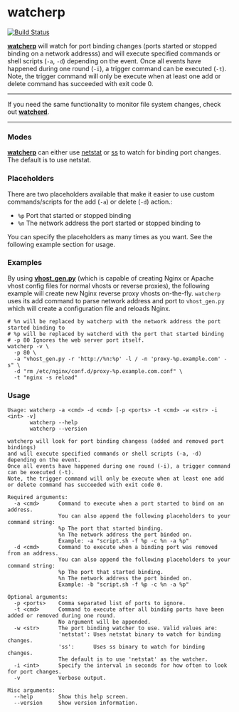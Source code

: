 # watcherp

[![Build Status](https://travis-ci.org/devilbox/watcherp.svg?branch=master)](https://travis-ci.org/devilbox/watcherp)

**[watcherp](https://github.com/devilbox/watcherp/blob/master/watcherp)** will watch for port binding changes (ports started or stopped binding on a network addresss) and will execute specified commands or shell scripts (`-a`, `-d`) depending on the event.
Once all events have happened during one round (`-i`), a trigger command can be executed (`-t`).
Note, the trigger command will only be execute when at least one add or delete command has succeeded with exit code 0.

---

If you need the same functionality to monitor file system changes, check out **[watcherd](https://github.com/devilbox/watcherd)**.

---

### Modes

**[watcherp](https://github.com/devilbox/watcherp/blob/master/watcherp)** can either use [netstat](https://linux.die.net/man/8/netstat) or [ss](https://linux.die.net/man/8/ss) to watch for binding port changes. The default is to use netstat.

### Placeholders

There are two placeholders available that make it easier to use custom commands/scripts for the add (`-a`) or delete (`-d`) action.:

* `%p` Port that started or stopped binding
* `%n` The network address the port started or stopped binding to

You can specify the placeholders as many times as you want. See the following example section for usage.

### Examples

By using **[vhost_gen.py](https://github.com/devilbox/vhost-gen)** (which is capable of creating Nginx or Apache vhost config files for normal vhosts or reverse proxies), the following example will create new Nginx reverse proxy vhosts on-the-fly. `watcherp` uses its add command to parse network address and port to `vhost_gen.py` which will create a configuration file and reloads Nginx.

```shell
# %n will be replaced by watcherp with the network address the port started binding to
# %p will be replaced by watcherd with the port that started binding
# -p 80 Ignores the web server port itself.
watcherp -v \
  -p 80 \
  -a "vhost_gen.py -r 'http://%n:%p' -l / -n 'proxy-%p.example.com' -s" \
  -d "rm /etc/nginx/conf.d/proxy-%p.example.com.conf" \
  -t "nginx -s reload"
```


### Usage

```shell
Usage: watcherp -a <cmd> -d <cmd> [-p <ports> -t <cmd> -w <str> -i <int> -v]
       watcherp --help
       watcherp --version

watcherp will look for port binding changess (added and removed port bindings)
and will execute specified commands or shell scripts (-a, -d) depending on the event.
Once all events have happened during one round (-i), a trigger command can be executed (-t).
Note, the trigger command will only be execute when at least one add or delete command has succeeded with exit code 0.

Required arguments:
  -a <cmd>      Command to execute when a port started to bind on an address.
                You can also append the following placeholders to your command string:
                %p The port that started binding.
                %n The network address the port binded on.
                Example: -a "script.sh -f %p -c %n -a %p"
  -d <cmd>      Command to execute when a binding port was removed from an address.
                You can also append the following placeholders to your command string:
                %p The port that started binding.
                %n The network address the port binded on.
                Example: -b "script.sh -f %p -c %n -a %p"

Optional arguments:
  -p <ports>    Comma separated list of ports to ignore.
  -t <cmd>      Command to execute after all binding ports have been added or removed during one round.
                No argument will be appended.
  -w <str>      The port binding watcher to use. Valid values are:
                'netstat': Uses netstat binary to watch for binding changes.
                'ss':      Uses ss binary to watch for binding changes.
                The default is to use 'netstat' as the watcher.
  -i <int>      Specify the interval in seconds for how often to look for port changes.
  -v            Verbose output.

Misc arguments:
  --help        Show this help screen.
  --version     Show version information.
```
